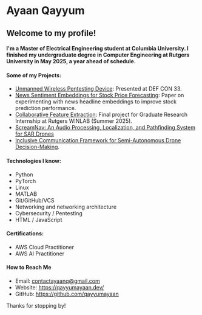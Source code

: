 # Ayaan Qayyum
## Welcome to my profile!
#### I'm a Master of Electrical Engineering student at Columbia University. I finished my undergraduate degree in Computer Engineering at Rutgers University in May 2025, a year ahead of schedule. 

#### Some of my Projects: 
- [Unmanned Wireless Pentesting Device]([url](https://github.com/hransom528/ECECapstoneProject)): Presented at DEF CON 33.
- [ News Sentiment Embeddings for Stock Price Forecasting]([url](https://doi.org/10.48550/arXiv.2507.01970)): Paper on experimenting with news headline embeddings to improve stock prediction performance. 
- [Collaborative Feature Extraction]([url](https://gitlab.orbit-lab.org/r3-25/pca)): Final project for Graduate Research Internship at Rutgers WINLAB (Summer 2025). 
- [ScreamNav: An Audio Processing, Localization, and Pathfinding System for SAR Drones]([url](https://github.com/anjalidaftary/SARDrone))
- [Inclusive Communication Framework for Semi-Autonomous Drone Decision-Making]([url](https://github.com/anjalidaftary/SARDrone)). 

#### Technologies I know: 
- Python
- PyTorch
- Linux
- MATLAB
- Git/GitHub/VCS
- Networking and networking architecture
- Cybersecurity / Pentesting
- HTML / JavaScript

#### Certifications: 
- AWS Cloud Practitioner
- AWS AI Practitioner

#### How to Reach Me
- Email: contactayaanq@gmail.com
- Website: https://qayyumayaan.dev/
- GitHub: https://github.com/qayyumayaan

Thanks for stopping by!
